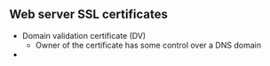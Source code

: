 ## Web server SSL certificates
- Domain validation certificate (DV)
	- Owner of the certificate has some control over a DNS domain
- 